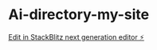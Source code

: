 # Ai-directory-my-site

[Edit in StackBlitz next generation editor ⚡️](https://stackblitz.com/~/github.com/shariful420/Ai-directory-my-site)